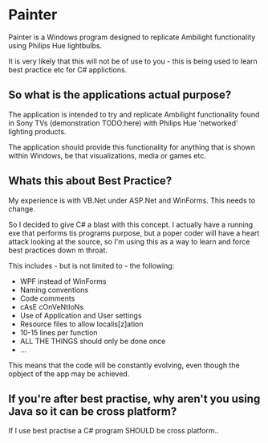 # Painter
Painter is a Windows program designed to replicate Ambilight functionality using Philips Hue lightbulbs.

It is very likely that this will not be of use to you - this is being used to learn best practice etc for C# applictions.

## So what is the applications actual purpose?
The application is intended to try and replicate Ambilight functionality found in Sony TVs (demonstration TODO:here) with Philips Hue 'networked' lighting products.

The application should provide this functionality for anything that is shown within Windows, be that visualizations, media or games etc.

## Whats this about Best Practice?
My experience is with VB.Net under ASP.Net and WinForms. This needs to change.

So I decided to give C# a blast with this concept. I actually have a running exe that performs tis programs purpose, but a poper coder will have a heart attack looking at the source, so I'm using this as a way to learn and force best practices down m throat.

This includes - but is not limited to - the following:

* WPF instead of WinForms
* Naming conventions
* Code comments
* cAsE cOnVeNtIoNs
* Use of Application and User settings
* Resource files to allow localis[z]ation
* 10-15 lines per function
* ALL THE THINGS should only be done once
* ...

This means that the code will be constantly evolving, even though the opbject of the app may be achieved. 

## If you're after best practise, why aren't you using Java so it can be cross platform?
If I use best practise a C# program SHOULD be cross platform..
